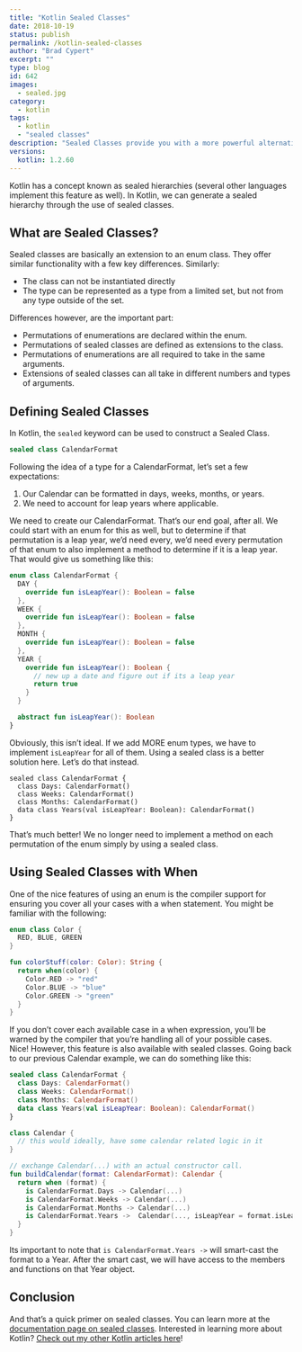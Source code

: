 ```yaml
---
title: "Kotlin Sealed Classes"
date: 2018-10-19
status: publish
permalink: /kotlin-sealed-classes
author: "Brad Cypert"
excerpt: ""
type: blog
id: 642
images:
  - sealed.jpg
category:
  - kotlin
tags:
  - kotlin
  - "sealed classes"
description: "Sealed Classes provide you with a more powerful alternative to enumerations in Kotlin. You can use sealed classes to help solve problems that enums wouldnt."
versions:
  kotlin: 1.2.60
---
```


Kotlin has a concept known as sealed hierarchies (several other languages implement this feature as well). In Kotlin, we can generate a sealed hierarchy through the use of sealed classes.

## What are Sealed Classes?

Sealed classes are basically an extension to an enum class. They offer similar functionality with a few key differences. Similarly:

- The class can not be instantiated directly
- The type can be represented as a type from a limited set, but not from any type outside of the set.

Differences however, are the important part:

- Permutations of enumerations are declared within the enum.
- Permutations of sealed classes are defined as extensions to the class.
- Permutations of enumerations are all required to take in the same arguments.
- Extensions of sealed classes can all take in different numbers and types of arguments.

## Defining Sealed Classes

In Kotlin, the `sealed` keyword can be used to construct a Sealed Class.

```kotlin
sealed class CalendarFormat
```

Following the idea of a type for a CalendarFormat, let’s set a few expectations:

1. Our Calendar can be formatted in days, weeks, months, or years.
2. We need to account for leap years where applicable.

We need to create our CalendarFormat. That’s our end goal, after all. We could start with an enum for this as well, but to determine if that permutation is a leap year, we’d need every, we’d need every permutation of that enum to also implement a method to determine if it is a leap year. That would give us something like this:

```kotlin
enum class CalendarFormat {
  DAY {
    override fun isLeapYear(): Boolean = false
  },
  WEEK {
    override fun isLeapYear(): Boolean = false
  },
  MONTH {
    override fun isLeapYear(): Boolean = false
  },
  YEAR {
    override fun isLeapYear(): Boolean {
      // new up a date and figure out if its a leap year
      return true
    }
  }

  abstract fun isLeapYear(): Boolean
}

```

Obviously, this isn’t ideal. If we add MORE enum types, we have to implement `isLeapYear` for all of them. Using a sealed class is a better solution here. Let’s do that instead.

```
sealed class CalendarFormat {
  class Days: CalendarFormat()
  class Weeks: CalendarFormat()
  class Months: CalendarFormat()
  data class Years(val isLeapYear: Boolean): CalendarFormat()
}
```

That’s much better! We no longer need to implement a method on each permutation of the enum simply by using a sealed class.

## Using Sealed Classes with When

One of the nice features of using an enum is the compiler support for ensuring you cover all your cases with a when statement. You might be familiar with the following:

```kotlin
enum class Color {
  RED, BLUE, GREEN
}

fun colorStuff(color: Color): String {
  return when(color) {
    Color.RED -> "red"
    Color.BLUE -> "blue"
    Color.GREEN -> "green"
  }
}

```

If you don’t cover each available case in a when expression, you’ll be warned by the compiler that you’re handling all of your possible cases. Nice! However, this feature is also available with sealed classes. Going back to our previous Calendar example, we can do something like this:

```kotlin
sealed class CalendarFormat {
  class Days: CalendarFormat()
  class Weeks: CalendarFormat()
  class Months: CalendarFormat()
  data class Years(val isLeapYear: Boolean): CalendarFormat()
}

class Calendar {
  // this would ideally, have some calendar related logic in it
}

// exchange Calendar(...) with an actual constructor call.
fun buildCalendar(format: CalendarFormat): Calendar {
  return when (format) {
    is CalendarFormat.Days -> Calendar(...)
    is CalendarFormat.Weeks -> Calendar(...)
    is CalendarFormat.Months -> Calendar(...)
    is CalendarFormat.Years ->  Calendar(..., isLeapYear = format.isLeapYear)
  }
}
```

Its important to note that `is CalendarFormat.Years ->` will smart-cast the format to a Year. After the smart cast, we will have access to the members and functions on that Year object.

## Conclusion

And that’s a quick primer on sealed classes. You can learn more at the [documentation page on sealed classes](https://kotlinlang.org/docs/reference/sealed-classes.html). Interested in learning more about Kotlin? [Check out my other Kotlin articles here](http://www.bradcypert.com/category/kotlin/)!

